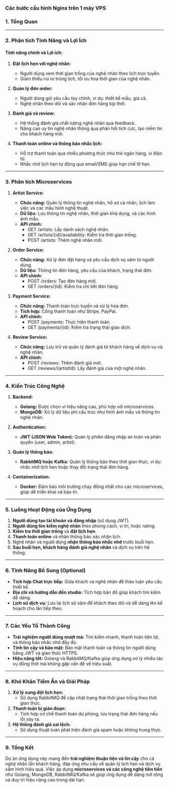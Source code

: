 ### Các bước cấu hình Nginx trên 1 máy VPS
### 1. **Tổng Quan**  
---

### 2. **Phân tích Tính Năng và Lợi Ích**  

#### **Tính năng chính và Lợi ích:**
1. **Đặt lịch hẹn với nghệ nhân:**  
   - Người dùng xem thời gian trống của nghệ nhân theo lịch trực tuyến.  
   - Giảm thiểu rủi ro trùng lịch, tối ưu hóa thời gian của nghệ nhân.  

2. **Quản lý đơn order:**  
   - Người dùng gửi yêu cầu tùy chỉnh, ví dụ: thiết kế mẫu, giá cả.  
   - Nghệ nhân theo dõi và xác nhận đơn hàng kịp thời.  

3. **Đánh giá và review:**  
   - Hệ thống đánh giá chất lượng nghệ nhân qua feedback.  
   - Nâng cao uy tín nghệ nhân thông qua phản hồi tích cực, tạo niềm tin cho khách hàng mới.  

4. **Thanh toán online và thông báo nhắc lịch:**  
   - Hỗ trợ thanh toán qua nhiều phương thức như thẻ ngân hàng, ví điện tử.  
   - Nhắc nhở lịch hẹn tự động qua email/SMS giúp hạn chế lỡ hẹn.  

---

### 3. **Phân tích Microservices**

1. **Artist Service:**  
   - **Chức năng:** Quản lý thông tin nghệ nhân, hồ sơ cá nhân, lịch làm việc và các mẫu hình nghệ thuật.  
   - **Dữ liệu:** Lưu thông tin nghệ nhân, thời gian khả dụng, và các hình ảnh mẫu.  
   - **API chính:** 
     - GET /artists: Lấy danh sách nghệ nhân.
     - GET /artists/{id}/availability: Kiểm tra thời gian trống.
     - POST /artists: Thêm nghệ nhân mới.  

2. **Order Service:**  
   - **Chức năng:** Xử lý đơn đặt hàng và yêu cầu dịch vụ xăm từ người dùng.  
   - **Dữ liệu:** Thông tin đơn hàng, yêu cầu của khách, trạng thái đơn.  
   - **API chính:** 
     - POST /orders: Tạo đơn hàng mới.
     - GET /orders/{id}: Kiểm tra chi tiết đơn hàng.  

3. **Payment Service:**  
   - **Chức năng:** Thanh toán trực tuyến và xử lý hóa đơn.  
   - **Tích hợp:** Cổng thanh toán như Stripe, PayPal.  
   - **API chính:** 
     - POST /payments: Thực hiện thanh toán.
     - GET /payments/{id}: Kiểm tra trạng thái giao dịch.  

4. **Review Service:**  
   - **Chức năng:** Lưu trữ và quản lý đánh giá từ khách hàng về dịch vụ và nghệ nhân.  
   - **API chính:** 
     - POST /reviews: Thêm đánh giá mới.
     - GET /reviews/{artistId}: Lấy đánh giá của một nghệ nhân.  

---

### 4. **Kiến Trúc Công Nghệ**

1. **Backend:**  
   - **Golang:** Được chọn vì hiệu năng cao, phù hợp với microservices.  
   - **MongoDB:** Xử lý dữ liệu phi cấu trúc như hình ảnh mẫu và thông tin nghệ nhân.  

2. **Authentication:**  
   - **JWT (JSON Web Token):** Quản lý phiên đăng nhập an toàn và phân quyền (user, admin, artist).  

3. **Quản lý thông báo:**  
   - **RabbitMQ hoặc Kafka:** Quản lý thông báo theo thời gian thực, ví dụ: nhắc nhở lịch hẹn hoặc thay đổi trạng thái đơn hàng.  

4. **Containerization:**  
   - **Docker:** Đảm bảo môi trường chạy đồng nhất cho các microservices, giúp dễ triển khai và bảo trì.  

---

### 5. **Luồng Hoạt Động của Ứng Dụng**

1. **Người dùng tạo tài khoản và đăng nhập** (sử dụng JWT).  
2. **Người dùng tìm kiếm nghệ nhân** theo phong cách, vị trí, hoặc rating.  
3. **Kiểm tra thời gian trống** và **đặt lịch hẹn**.  
4. **Thanh toán online** và nhận thông báo xác nhận lịch.  
5. Nghệ nhân và người dùng **nhận thông báo nhắc nhở** trước buổi hẹn.  
6. **Sau buổi hẹn, khách hàng đánh giá nghệ nhân** và dịch vụ trên hệ thống.  

---

### 6. **Tính Năng Bổ Sung (Optional)**
- **Tích hợp Chat trực tiếp:** Giữa khách và nghệ nhân để thảo luận yêu cầu thiết kế.  
- **Địa chỉ và hướng dẫn đến studio:** Tích hợp bản đồ giúp khách tìm kiếm dễ dàng.  
- **Lịch sử dịch vụ:** Lưu lại lịch sử xăm để khách theo dõi và dễ dàng lên kế hoạch cho lần tiếp theo.  

---

### 7. **Các Yếu Tố Thành Công**

- **Trải nghiệm người dùng mượt mà:** Tìm kiếm nhanh, thanh toán tiện lợi, và thông báo nhắc nhở đầy đủ.
- **Tính tin cậy và bảo mật:** Bảo mật thanh toán và thông tin người dùng bằng JWT và giao thức HTTPS.
- **Hiệu năng tốt:** Golang và RabbitMQ/Kafka giúp ứng dụng xử lý nhiều tác vụ đồng thời mà không gặp vấn đề về hiệu suất.

---

### 8. **Khó Khăn Tiềm Ẩn và Giải Pháp**

1. **Xử lý xung đột lịch hẹn:**  
   - Sử dụng RabbitMQ để cập nhật trạng thái thời gian trống theo thời gian thực.  
2. **Thanh toán bị gián đoạn:**  
   - Tích hợp cơ chế thanh toán dự phòng, lưu trạng thái đơn hàng nếu lỗi xảy ra.  
3. **Hệ thống đánh giá sai lệch:**  
   - Sử dụng thuật toán phát hiện đánh giá spam hoặc không trung thực.

---

### 9. **Tổng Kết**
Dự án ứng dụng này mang đến **trải nghiệm thuận tiện và tin cậy** cho cả nghệ nhân lẫn khách hàng, đáp ứng nhu cầu về quản lý lịch hẹn và dịch vụ xăm hình hiệu quả. Việc áp dụng **microservices và các công nghệ tiên tiến** như Golang, MongoDB, RabbitMQ/Kafka sẽ giúp ứng dụng dễ dàng mở rộng và duy trì hiệu năng cao trong dài hạn.